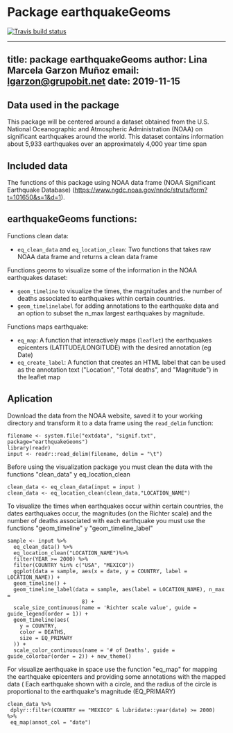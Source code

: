 # Package earthquakeGeoms

 <!-- badges: start -->
  [![Travis build status](https://travis-ci.org/marcelamu95/earthquakeGeoms.svg?branch=master)](https://travis-ci.org/marcelamu95/earthquakeGeoms)
  <!-- badges: end -->
  
---
title: package earthquakeGeoms
author: Lina Marcela Garzon Muñoz
email: lgarzon@grupobit.net
date: 2019-11-15
---

## Data used in the package

This package will be centered around a dataset obtained from the U.S. National Oceanographic and Atmospheric Administration (NOAA) on significant earthquakes around the world. This dataset contains information about 5,933 earthquakes over an approximately 4,000 year time span

## Included data

The functions of  this package using NOAA data frame (NOAA Significant Earthquake Database) (https://www.ngdc.noaa.gov/nndc/struts/form?t=101650&s=1&d=1).


## earthquakeGeoms functions:
  Functions clean data:
* `eq_clean_data` and `eq_location_clean`: Two functions that takes raw NOAA data frame and returns a clean data frame 

Functions geoms to visualize some of the information in the NOAA earthquakes dataset: 
  * `geom_timeline` to visualize the times, the magnitudes and the number of deaths associated to earthquakes within certain countries.
   * `geom_timelinelabel` for adding annotations to the earthquake data and an option to subset the n_max largest earthquakes by magnitude.


Functions maps earthquake:
*  `eq_map`: A function that interactively maps (`leaflet`) the earthquakes epicenters (LATITUDE/LONGITUDE) with the desired annotation (eg Date)
* `eq_create_label`: A function that creates an HTML label that can be used as the annotation text ("Location", "Total deaths", and "Magnitude") in the leaflet map

## Aplication

Download the data from the NOAA website, saved it to your working directory and transform it to a data frame using the `read_delim` function:

```{r eval = FALSE}
filename <- system.file("extdata", "signif.txt", package="earthquakeGeoms")
library(readr)
input <- readr::read_delim(filename, delim = "\t")
```

Before using the visualization package you must clean the data with the functions "clean_data" y eq_location_clean


```{r eval = FALSE}
clean_data <- eq_clean_data(input = input )
clean_data <- eq_location_clean(clean_data,"LOCATION_NAME")
```

To visualize the times when earthquakes occur within certain countries, the dates earthquakes occur, the magnitudes (on the Richter scale) and the number of deaths associated with each earthquake you must use the functions "geom_timeline" y "geom_timeline_label"


```{r eval = FALSE}
sample <- input %>%
  eq_clean_data() %>%
  eq_location_clean("LOCATION_NAME")%>%
  filter(YEAR >= 2000) %>%
  filter(COUNTRY %in% c("USA", "MEXICO"))
  ggplot(data = sample, aes(x = date, y = COUNTRY, label = LOCATION_NAME)) +
  geom_timeline() +
  geom_timeline_label(data = sample, aes(label = LOCATION_NAME), n_max =
                        8) +
  scale_size_continuous(name = 'Richter scale value', guide = guide_legend(order = 1)) +
  geom_timeline(aes(
    y = COUNTRY,
    color = DEATHS,
    size = EQ_PRIMARY
  )) +
  scale_color_continuous(name = '# of Deaths', guide = guide_colorbar(order = 2)) + new_theme()
```

For visualize aerthquake in space use the function "eq_map" for mapping the earthquake epicenters and providing some annotations with the mapped data  ( Each earthquake shown with a circle, and the radius of the circle is proportional to the earthquake's magnitude (EQ_PRIMARY)

 ```{r eval = FALSE}
clean_data %>%
  dplyr::filter(COUNTRY == "MEXICO" & lubridate::year(date) >= 2000) %>%
  eq_map(annot_col = "date")
```

